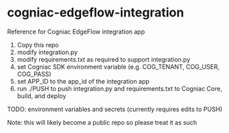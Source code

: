 # cogniac-edgeflow-integration
Reference for Cogniac EdgeFlow integration app

1. Copy this repo
2. modify integration.py
3. modify requirements.txt as required to support integration.py
3. set Cogniac SDK environment variable (e.g. COG_TENANT, COG_USER, COG_PASS)
4. set APP_ID to the app_id of the integration app
5. run ./PUSH to push integration.py and requirements.txt to Cogniac Core, build, and deploy

TODO: environment variables and secrets (currently requires edits to PUSH)


Note: this will likely become a public repo so please treat it as such 
